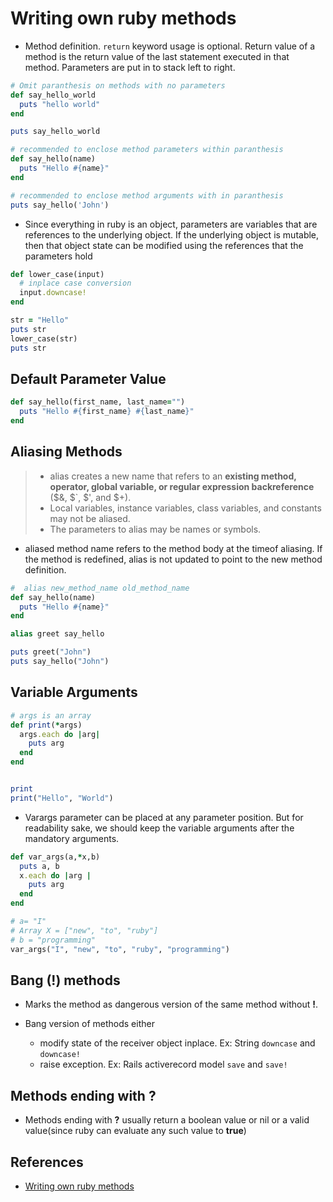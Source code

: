 # Writing own ruby methods

* Method definition. `return` keyword usage is optional. Return value of a method is the return value of the last statement executed in that method. Parameters are put in to stack left to right.

~~~ruby
# Omit paranthesis on methods with no parameters
def say_hello_world
  puts "hello world"
end

puts say_hello_world

# recommended to enclose method parameters within paranthesis
def say_hello(name)
  puts "Hello #{name}"
end

# recommended to enclose method arguments with in paranthesis
puts say_hello('John')

~~~

* Since everything in ruby is an object, parameters are variables that are references to the underlying object. If the underlying object is mutable, then that object state can be modified using the references that the parameters hold

~~~ruby
def lower_case(input)
  # inplace case conversion
  input.downcase!
end

str = "Hello"
puts str
lower_case(str)
puts str
~~~

## Default Parameter Value

~~~ruby
def say_hello(first_name, last_name="")
  puts "Hello #{first_name} #{last_name}"
end
~~~

## Aliasing Methods

> * alias creates a new name that refers to an **existing method, operator, global variable, or regular expression backreference** ($&, $`, $', and $+).
> * Local variables, instance variables, class variables, and constants may not be aliased.
> * The parameters to alias may be names or symbols.

* aliased method name refers to the method body at the timeof aliasing. If the method is redefined, alias is not updated to point to the new method definition.

~~~ruby
#  alias new_method_name old_method_name
def say_hello(name)
  puts "Hello #{name}"
end

alias greet say_hello

puts greet("John")
puts say_hello("John")
~~~

## Variable Arguments

~~~ruby
# args is an array
def print(*args)
  args.each do |arg|
    puts arg
  end
end


print
print("Hello", "World")
~~~

* Varargs parameter can be placed at any parameter position. But for readability sake, we should keep the variable arguments after the mandatory arguments. 

~~~ruby
def var_args(a,*x,b)
  puts a, b
  x.each do |arg |
    puts arg
  end
end

# a= "I"
# Array X = ["new", "to", "ruby"]
# b = "programming"
var_args("I", "new", "to", "ruby", "programming")
~~~

## Bang (!) methods

* Marks the method as dangerous version of the same method without **!**.

* Bang version of methods either

  * modify state of the receiver object inplace. Ex: String `downcase` and `downcase!`
  * raise exception. Ex: Rails activerecord model `save` and `save!`

## Methods ending with **?**

* Methods ending with **?** usually return a boolean value or nil or a valid value(since ruby can evaluate any such value to **true**)

## References

* [Writing own ruby methods](http://rubylearning.com/satishtalim/writing_own_ruby_methods.html)
